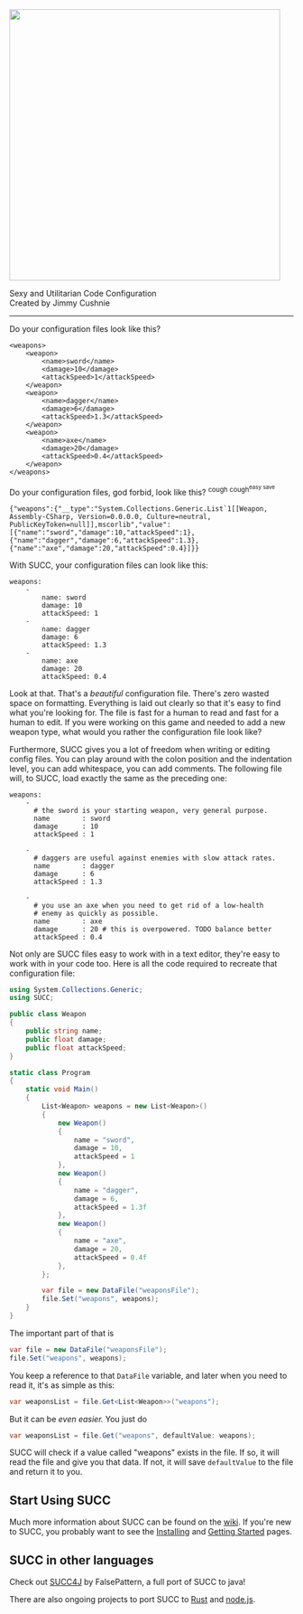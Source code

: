 <img src="https://raw.githubusercontent.com/JimmyCushnie/SUCC/master/Succ_Logo_nosubtitle.png" width = 480>

Sexy and Utilitarian Code Configuration  
Created by Jimmy Cushnie

---

Do your configuration files look like this?

```
<weapons>
    <weapon>
        <name>sword</name>
        <damage>10</damage>
        <attackSpeed>1</attackSpeed>
    </weapon>
    <weapon>
        <name>dagger</name>
        <damage>6</damage>
        <attackSpeed>1.3</attackSpeed>
    </weapon>
    <weapon>
        <name>axe</name>
        <damage>20</damage>
        <attackSpeed>0.4</attackSpeed>
    </weapon>
</weapons>
```

Do your configuration files, god forbid, look like this? <sup>cough cough<sup>easy save</sup></sup>

```
{"weapons":{"__type":"System.Collections.Generic.List`1[[Weapon, Assembly-CSharp, Version=0.0.0.0, Culture=neutral, PublicKeyToken=null]],mscorlib","value":[{"name":"sword","damage":10,"attackSpeed":1},{"name":"dagger","damage":6,"attackSpeed":1.3},{"name":"axe","damage":20,"attackSpeed":0.4}]}}
```

With SUCC, your configuration files can look like this:

```
weapons:
    -
        name: sword
        damage: 10
        attackSpeed: 1
    -
        name: dagger
        damage: 6
        attackSpeed: 1.3
    -
        name: axe
        damage: 20
        attackSpeed: 0.4
```

Look at that. That's a *beautiful* configuration file. There's zero wasted space on formatting. Everything is laid out clearly so that it's easy to find what you're looking for. The file is fast for a human to read and fast for a human to edit. If you were working on this game and needed to add a new weapon type, what would you rather the configuration file look like?

Furthermore, SUCC gives you a lot of freedom when writing or editing config files. You can play around with the colon position and the indentation level, you can add whitespace, you can add comments. The following file will, to SUCC, load exactly the same as the preceding one:

```
weapons:
    -
      # the sword is your starting weapon, very general purpose.
      name        : sword
      damage      : 10
      attackSpeed : 1
      
    -
      # daggers are useful against enemies with slow attack rates.
      name        : dagger
      damage      : 6
      attackSpeed : 1.3
      
    -
      # you use an axe when you need to get rid of a low-health
      # enemy as quickly as possible.
      name        : axe
      damage      : 20 # this is overpowered. TODO balance better
      attackSpeed : 0.4
```

Not only are SUCC files easy to work with in a text editor, they're easy to work with in your code too. Here is all the code required to recreate that configuration file:

```csharp
using System.Collections.Generic;
using SUCC;

public class Weapon
{
    public string name;
    public float damage;
    public float attackSpeed;
}

static class Program
{
    static void Main()
    {
        List<Weapon> weapons = new List<Weapon>()
        {
            new Weapon()
            {
                name = "sword",
                damage = 10,
                attackSpeed = 1
            },
            new Weapon()
            {
                name = "dagger",
                damage = 6,
                attackSpeed = 1.3f
            },
            new Weapon()
            {
                name = "axe",
                damage = 20,
                attackSpeed = 0.4f
            },
        };

        var file = new DataFile("weaponsFile");
        file.Set("weapons", weapons);
    }
}
```

The important part of that is

```csharp
var file = new DataFile("weaponsFile");
file.Set("weapons", weapons);
```

You keep a reference to that `DataFile` variable, and later when you need to read it, it's as simple as this:

```csharp
var weaponsList = file.Get<List<Weapon>>("weapons");
```

But it can be *even easier.* You just do

```csharp
var weaponsList = file.Get("weapons", defaultValue: weapons);
```

SUCC will check if a value called "weapons" exists in the file. If so, it will read the file and give you that data. If not, it will save `defaultValue` to the file and return it to you.

## Start Using SUCC

Much more information about SUCC can be found on the [wiki](https://github.com/JimmyCushnie/SUCC/wiki). If you're new to SUCC, you probably want to see the [Installing](https://github.com/JimmyCushnie/SUCC/wiki/Installing) and [Getting Started](https://github.com/JimmyCushnie/SUCC/wiki/Getting-Started) pages.

## SUCC in other languages

Check out [SUCC4J](https://github.com/FalsePattern/Succ4J) by FalsePattern, a full port of SUCC to java!

There are also ongoing projects to port SUCC to [Rust](https://github.com/DoctorVWA/rust-succ) and [node.js](https://github.com/DoctorVWA/node-succ).
